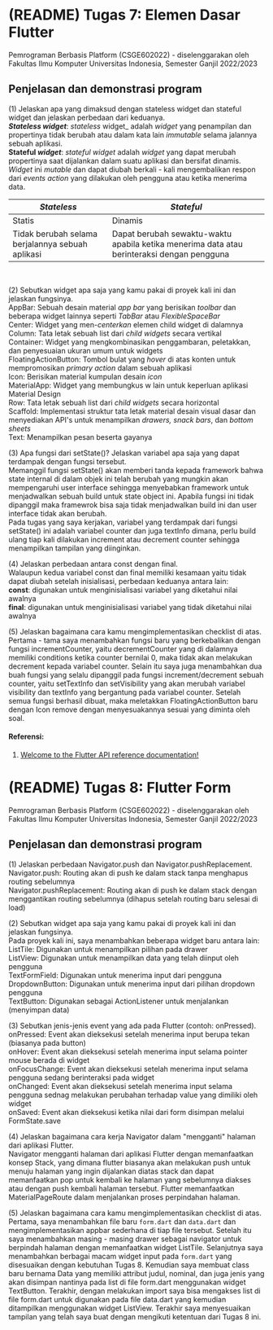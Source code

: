 # (README) Tugas 7: Elemen Dasar Flutter

Pemrograman Berbasis Platform (CSGE602022) - diselenggarakan oleh Fakultas Ilmu Komputer Universitas Indonesia, Semester Ganjil 2022/2023

## Penjelasan dan demonstrasi program
(1) Jelaskan apa yang dimaksud dengan stateless widget dan stateful widget dan jelaskan perbedaan dari keduanya. <br>
**_Stateless_ _widget_**: _stateless_ widget_ adalah _widget_ yang penampilan dan propertinya tidak berubah atau dalam kata lain _immutable_ selama jalannya sebuah aplikasi. <br>
**Stateful _widget_**: _stateful_ _widget_ adalah _widget_ yang dapat merubah propertinya saat dijalankan dalam suatu aplikasi dan bersifat dinamis. _Widget_ ini _mutable_ dan dapat diubah berkali - kali mengembalikan respon dari _events_ _action_ yang dilakukan oleh pengguna atau ketika menerima data. <br>

|  _Stateless_  |   _Stateful_  |
| ------------- | ------------- |
| Statis  | Dinamis  |
| Tidak berubah selama berjalannya sebuah aplikasi  | Dapat berubah sewaktu-waktu apabila ketika menerima data atau berinteraksi dengan pengguna  | 
<br>
 
(2) Sebutkan widget apa saja yang kamu pakai di proyek kali ini dan jelaskan fungsinya. <br>
AppBar: Sebuah desain material _app bar_ yang berisikan _toolbar_ dan beberapa widget lainnya seperti _TabBar_ atau _FlexibleSpaceBar_ <br>
Center: Widget yang men-_centerkan_ elemen child widget di dalamnya <br>
Column: Tata letak sebuah list dari _child widgets_ secara vertikal <br>
Container: Widget yang mengkombinasikan penggambaran, peletakkan, dan penyesuaian ukuran umum untuk widgets <br>
FloatingActionButton: Tombol bulat yang _hover_ di atas konten untuk mempromosikan _primary action_ dalam sebuah aplikasi <br>
Icon: Berisikan material kumpulan desain _icon_ <br>
MaterialApp: Widget yang membungkus w lain untuk keperluan aplikasi Material Design <br>
Row: Tata letak sebuah list dari _child widgets_ secara horizontal <br>
Scaffold: Implementasi struktur tata letak material desain visual dasar dan menyediakan API's untuk menampilkan _drawers, snack bars_, dan _bottom sheets_ <br>
Text: Menampilkan pesan beserta gayanya <br>

(3) Apa fungsi dari setState()? Jelaskan variabel apa saja yang dapat terdampak dengan fungsi tersebut. <br>
Memanggil fungsi setState() akan memberi tanda kepada framework bahwa state internal di dalam objek ini telah berubah yang mungkin akan mempengaruhi user interface sehingga menyebabkan framework untuk menjadwalkan sebuah build untuk state object ini. Apabila fungsi ini tidak dipanggil maka framewrok bisa saja tidak menjadwalkan build ini dan user interface tidak akan berubah. <br>
Pada tugas yang saya kerjakan, variabel yang terdampak dari fungsi setState() ini adalah variabel counter dan juga textInfo dimana, perlu build ulang tiap kali dilakukan increment atau decrement counter sehingga menampilkan tampilan yang diinginkan. <br>

(4) Jelaskan perbedaan antara const dengan final. <br>
Walaupun kedua variabel const dan final memiliki kesamaan yaitu tidak dapat diubah setelah inisialisasi, perbedaan keduanya antara lain: <br>
**const**: digunakan untuk menginisialisasi variabel yang diketahui nilai awalnya <br>
**final**: digunakan untuk menginisialisasi variabel yang tidak diketahui nilai awalnya <br>

(5) Jelaskan bagaimana cara kamu mengimplementasikan checklist di atas. <br>
Pertama - tama saya menambahkan fungsi baru yang berkebalikan dengan fungsi incrementCounter, yaitu decrementCounter yang di dalamnya memiliki conditions ketika counter bernilai 0, maka tidak akan melakukan decrement kepada variabel counter. Selain itu saya juga menambahkan dua buah fungsi yang selalu dipanggil pada fungsi increment/decrement sebuah counter, yaitu setTextInfo dan setVisibility yang akan merubah variabel visibility dan textInfo yang bergantung pada variabel counter. Setelah semua fungsi berhasil dibuat, maka meletakkan FloatingActionButton baru dengan Icon remove dengan menyesuakannya sesuai yang diminta oleh soal. <br>

#### Referensi: <br>
1. [Welcome to the Flutter API reference documentation!](https://api.flutter.dev/index.html)

# (README) Tugas 8: Flutter Form

Pemrograman Berbasis Platform (CSGE602022) - diselenggarakan oleh Fakultas Ilmu Komputer Universitas Indonesia, Semester Ganjil 2022/2023

## Penjelasan dan demonstrasi program
(1) Jelaskan perbedaan Navigator.push dan Navigator.pushReplacement. <br>
Navigator.push: Routing akan di push ke dalam stack tanpa menghapus routing sebelumnya <br>
Navigator.pushReplacement: Routing akan di push ke dalam stack dengan menggantikan routing sebelumnya (dihapus setelah routing baru selesai di load) <br>

(2) Sebutkan widget apa saja yang kamu pakai di proyek kali ini dan jelaskan fungsinya. <br>
Pada proyek kali ini, saya menambahkan beberapa widget baru antara lain: <br>
ListTile: Digunakan untuk menampilkan pilihan pada drawer <br>
ListView: Digunakan untuk menampilkan data yang telah diinput oleh pengguna <br>
TextFormField: Digunakan untuk menerima input dari pengguna <br>
DropdownButton: Digunakan untuk menerima input dari pilihan dropdown pengguna <br>
TextButton: Digunakan sebagai ActionListener untuk menjalankan (menyimpan data) <br>

(3) Sebutkan jenis-jenis event yang ada pada Flutter (contoh: onPressed). <br>
onPressed: Event akan dieksekusi setelah menerima input berupa tekan (biasanya pada button) <br>
onHover: Event akan dieksekusi setelah menerima input selama pointer mouse berada di widget <br>
onFocusChange: Event akan dieksekusi setelah menerima input selama pengguna sedang berinteraksi pada widget <br>
onChanged: Event akan dieksekusi setelah menerima input selama pengguna sednag melakukan perubahan terhadap value yang dimiliki oleh widget <br>
onSaved: Event akan dieksekusi ketika nilai dari form disimpan melalui FormState.save <br>

(4) Jelaskan bagaimana cara kerja Navigator dalam "mengganti" halaman dari aplikasi Flutter. <br>
Navigator mengganti halaman dari aplikasi Flutter dengan memanfaatkan konsep Stack, yang dimana flutter biasanya akan melakukan push untuk menuju halaman yang ingin dijalankan diatas stack dan dapat memanfaatkan pop untuk kembali ke halaman yang sebelumnya diakses atau dengan push kembali halaman tersebut. Flutter memanfaatkan MaterialPageRoute dalam menjalankan proses perpindahan halaman. <br>

(5) Jelaskan bagaimana cara kamu mengimplementasikan checklist di atas. <br>
Pertama, saya menambahkan file baru ```form.dart``` dan ```data.dart``` dan mengimplementasikan appbar sederhana di tiap file tersebut. Setelah itu saya menambahkan masing - masing drawer sebagai navigator untuk berpindah halaman dengan memanfaatkan widget ListTile. Selanjutnya saya menambahkan berbagai macam widget input pada ```form.dart``` yang disesuaikan dengan kebutuhan Tugas 8. Kemudian saya membuat class baru bernama Data yang memiliki attribut judul, nominal, dan juga jenis yang akan disimpan nantinya pada list di file form.dart menggunakan widget TextButton. Terakhir, dengan melakukan import saya bisa mengakses list di file form.dart untuk digunakan pada file data.dart yang kemudian ditampilkan menggunakan widget ListView. Terakhir saya menyesuaikan tampilan yang telah saya buat dengan mengikuti ketentuan dari Tugas 8 ini. <br>
